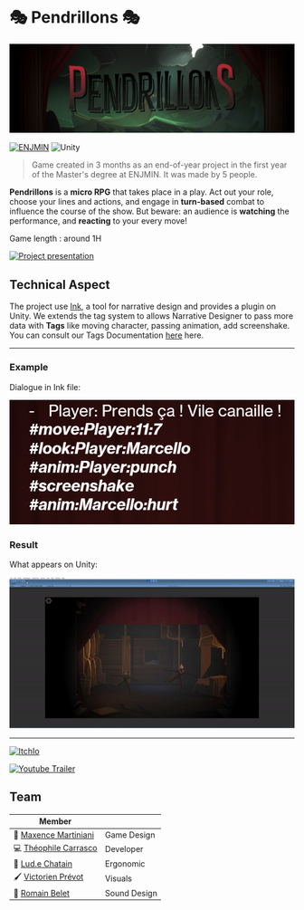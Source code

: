 # 🎭 **Pendrillons** 🎭

![Cover](Pendrillons/img/cover.png)

[![ENJMIN](https://img.shields.io/badge/%20ENJMIN-c1002a?style=for-the-badge)](https://enjmin.cnam.fr/)
![Unity](https://img.shields.io/badge/Unity-100000?style=for-the-badge&logo=unity&logoColor=white)

> Game created in 3 months as an end-of-year project in the first year of the Master's degree at ENJMIN. It was made by 5 people.

**Pendrillons** is a **micro RPG** that takes place in a play. Act out your role, choose your lines and actions, and engage in **turn-based** combat to influence the course of the show. But beware: an audience is **watching** the performance, and **reacting** to your every move!

Game length : around 1H

[![Project presentation](https://img.shields.io/badge/Project%20presentation-ff0000?style=for-the-badge&logo=youtube)](https://www.youtube.com/live/WrWi6q5Qd64?feature=shared&t=5849)



## Technical Aspect
The project use [Ink](https://www.inklestudios.com/ink/), a tool for narrative design and provides a plugin on Unity. We extends the tag system to allows Narrative Designer to pass more data with **Tags** like moving character, passing animation, add screenshake. You can consult our Tags Documentation [here](https://docs.google.com/spreadsheets/d/159-_DyjS9TTWnV00RtjgZEjndyuSG4_6SIDaAALb5EY/edit?usp=sharing) here.

---
### Example
Dialogue in Ink file:

![Example](Pendrillons/img/example.png)

### Result
What appears on Unity:

![Result](Pendrillons/img/result.gif)

---

[![ItchIo](https://img.shields.io/badge/Itch.io-FA5C5C?style=for-the-badge&logo=itchdotio&logoColor=white)](https://victorien-prevot.itch.io/pendrillons)

[![Youtube Trailer](https://img.shields.io/badge/Trailer-ff0000?style=for-the-badge&logo=youtube)](https://www.youtube.com/watch?v=8T8NzodOrms)


## Team

| Member  |   |
| ----- | - |
| 🎲 [Maxence Martiniani](https://dotsquare.itch.io/)           | Game Design           |
| 💻 [Théophile Carrasco](https://eyecrown.itch.io/)            | Developer             |
| 🧠 [Lud.e Chatain](https://lud-e.itch.io/)                    | Ergonomic             |
| 🖌️ [Victorien Prévot](https://victorien-prevot.itch.io/)      | Visuals               |
| 🎵 [Romain Belet](https://swiitsh.itch.io/)                   | Sound Design          |